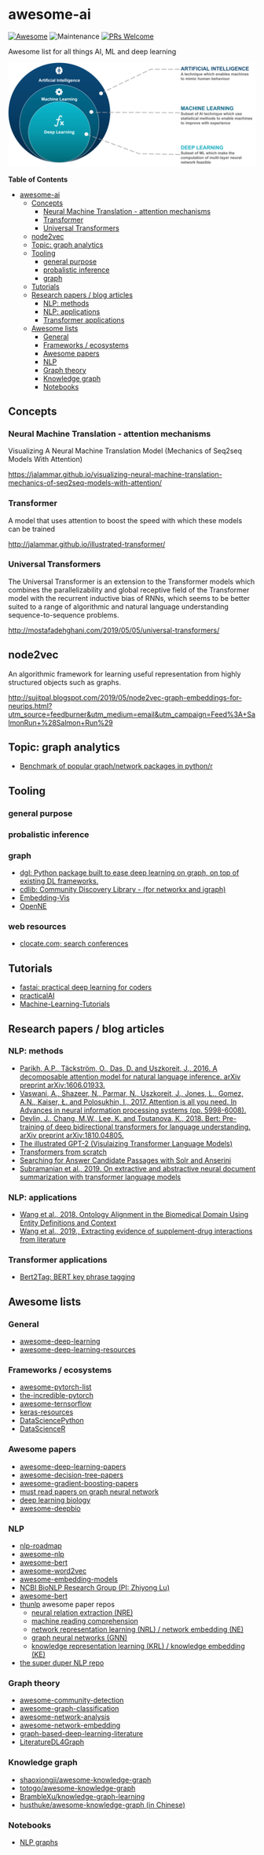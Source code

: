 # awesome-ai

[![Awesome](https://cdn.rawgit.com/sindresorhus/awesome/d7305f38d29fed78fa85652e3a63e154dd8e8829/media/badge.svg)](https://github.com/sindresorhus/awesome)
![Maintenance](https://img.shields.io/maintenance/yes/2019)
[![PRs Welcome](https://img.shields.io/badge/PRs-welcome-brightgreen.svg?style=flat-square)](http://makeapullrequest.com)

Awesome list for all things AI, ML and deep learning

![](images/AI-vs-ML-vs-Deep-Learning.png)

**Table of Contents**

- [awesome-ai](#awesome-ai)
    - [Concepts](#concepts)
        - [Neural Machine Translation - attention mechanisms](#neural-machine-translation---attention-mechanisms)
        - [Transformer](#transformer)
        - [Universal Transformers](#universal-transformers)
    - [node2vec](#node2vec)
    - [Topic: graph analytics](#topic-graph-analytics)
    - [Tooling](#tooling)
        - [general purpose](#general-purpose)
        - [probalistic inference](#probalistic-inference)
        - [graph](#graph)
    - [Tutorials](#tutorials)
    - [Research papers / blog articles](#research-papers--blog-articles)
        - [NLP: methods](#nlp-methods)
        - [NLP: applications](#nlp-applications)
        - [Transformer applications](#transformer-applications)
    - [Awesome lists](#awesome-lists)
        - [General](#general)
        - [Frameworks / ecosystems](#frameworks--ecosystems)
        - [Awesome papers](#awesome-papers)
        - [NLP](#nlp)
        - [Graph theory](#graph-theory)
        - [Knowledge graph](#knowledge-graph)
        - [Notebooks](#notebooks)

## Concepts

### Neural Machine Translation - attention mechanisms

Visualizing A Neural Machine Translation Model (Mechanics of Seq2seq Models With Attention)

https://jalammar.github.io/visualizing-neural-machine-translation-mechanics-of-seq2seq-models-with-attention/

### Transformer

A model that uses attention to boost the speed with which these models can be trained

http://jalammar.github.io/illustrated-transformer/

### Universal Transformers

The Universal Transformer is an extension to the Transformer models which combines the parallelizability and global receptive field of the Transformer model with the recurrent inductive bias of RNNs, which seems to be better suited to a range of algorithmic and natural language understanding sequence-to-sequence problems.

http://mostafadehghani.com/2019/05/05/universal-transformers/

## node2vec

An algorithmic framework for learning useful representation from highly structured objects such as graphs.

http://sujitpal.blogspot.com/2019/05/node2vec-graph-embeddings-for-neurips.html?utm_source=feedburner&utm_medium=email&utm_campaign=Feed%3A+SalmonRun+%28Salmon+Run%29

## Topic: graph analytics

- [Benchmark of popular graph/network packages in python/r](https://www.timlrx.com/2019/05/05/benchmark-of-popular-graph-network-packages/)

## Tooling

### general purpose

### probalistic inference

### graph

- [dgl: Python package built to ease deep learning on graph, on top of existing DL frameworks.](https://github.com/dmlc/dgl)
- [cdlib: Community Discovery Library - (for networkx and igraph)](https://github.com/GiulioRossetti/cdlib)
- [Embedding-Vis](https://github.com/meltzerpete/Embedding-Vis)
- [OpenNE](https://github.com/thunlp/OpenNE)

### web resources

- [clocate.com; search conferences](https://www.clocate.com/)

## Tutorials

- [fastai: practical deep learning for coders](https://course.fast.ai/)
- [practicalAI](https://github.com/GokuMohandas/practicalAI)
- [Machine-Learning-Tutorials](https://github.com/ujjwalkarn/Machine-Learning-Tutorials)

## Research papers / blog articles

### NLP: methods

- [Parikh, A.P., Täckström, O., Das, D. and Uszkoreit, J., 2016. A decomposable attention model for natural language inference. arXiv preprint arXiv:1606.01933.](https://arxiv.org/abs/1606.01933)
- [Vaswani, A., Shazeer, N., Parmar, N., Uszkoreit, J., Jones, L., Gomez, A.N., Kaiser, Ł. and Polosukhin, I., 2017. Attention is all you need. In Advances in neural information processing systems (pp. 5998-6008).](https://papers.nips.cc/paper/7181-attention-is-all-you-need.pdf)
- [Devlin, J., Chang, M.W., Lee, K. and Toutanova, K., 2018. Bert: Pre-training of deep bidirectional transformers for language understanding. arXiv preprint arXiv:1810.04805.](https://arxiv.org/pdf/1810.04805.pdf)
- [The illustrated GPT-2 (Visulaizing Transformer Language Models)](https://jalammar.github.io/illustrated-gpt2/)
- [Transformers from scratch](http://www.peterbloem.nl/blog/transformers)
- [Searching for Answer Candidate Passages with Solr and Anserini](http://sujitpal.blogspot.com/2019/09/searching-for-answer-candidate-passages.html)
- [Subramanian et al., 2019. On extractive and abstractive neural document summarization with transformer language models](https://arxiv.org/abs/1909.03186)

### NLP: applications

- [Wang et al., 2018. Ontology Alignment in the Biomedical Domain Using Entity Definitions and Context](https://arxiv.org/pdf/1806.07976.pdf)
- [Wang et al., 2019., Extracting evidence of supplement-drug interactions from literature](https://arxiv.org/pdf/1909.08135.pdf)

### Transformer applications

- [Bert2Tag: BERT key phrase tagging](https://github.com/thunlp/Bert2Tag)

## Awesome lists

### General

- [awesome-deep-learning](https://github.com/ChristosChristofidis/awesome-deep-learning)
- [awesome-deep-learning-resources](https://github.com/guillaume-chevalier/Awesome-Deep-Learning-Resources)

### Frameworks / ecosystems

- [awesome-pytorch-list](https://github.com/bharathgs/Awesome-pytorch-list)
- [the-incredible-pytorch](https://github.com/ritchieng/the-incredible-pytorch)
- [awesome-ternsorflow](https://github.com/jtoy/awesome-tensorflow)
- [keras-resources](https://github.com/fchollet/keras-resources)
- [DataSciencePython](https://github.com/ujjwalkarn/DataSciencePython)
- [DataScienceR](https://github.com/ujjwalkarn/DataScienceR)

### Awesome papers

- [awesome-deep-learning-papers](https://github.com/terryum/awesome-deep-learning-papers)
- [awesome-decision-tree-papers](https://github.com/benedekrozemberczki/awesome-decision-tree-papers)
- [awesome-gradient-boosting-papers](https://github.com/benedekrozemberczki/awesome-gradient-boosting-papers)
- [must read papers on graph neural network](https://github.com/thunlp/GNNPapers)
- [deep learning biology](https://github.com/hussius/deeplearning-biology)
- [awesome-deepbio](https://github.com/gokceneraslan/awesome-deepbio)

### NLP

- [nlp-roadmap](https://github.com/graykode/nlp-roadmap)
- [awesome-nlp](https://github.com/keon/awesome-nlp)
- [awesome-bert](https://github.com/Jiakui/awesome-bert)
- [awesome-word2vec](https://github.com/MaxwellRebo/awesome-2vec)
- [awesome-embedding-models](https://github.com/Hironsan/awesome-embedding-models)
- [NCBI BioNLP Research Group (PI: Zhiyong Lu)](https://github.com/ncbi-nlp)
- [awesome-bert](https://github.com/Jiakui/awesome-bert)
- [thunlp](https://github.com/thunlp) awesome paper repos
  - [neural relation extraction (NRE)](https://github.com/thunlp/NREPapers)
  - [machine reading comprehension](https://github.com/thunlp/RCPapers)
  - [network representation learning (NRL) / network embedding (NE)](https://github.com/thunlp/NRLPapers)
  - [graph neural networks (GNN)](https://github.com/thunlp/GNNPapers)
  - [knowledge representation learning (KRL) / knowledge embedding (KE)](https://github.com/thunlp/KRLPapers)
- [the super duper NLP repo](https://notebooks.quantumstat.com/)

### Graph theory

- [awesome-community-detection](https://github.com/benedekrozemberczki/awesome-community-detection)
- [awesome-graph-classification](https://github.com/benedekrozemberczki/awesome-graph-classification)
- [awesome-network-analysis](https://github.com/briatte/awesome-network-analysis)
- [awesome-network-embedding](https://github.com/chihming/awesome-network-embedding)
- [graph-based-deep-learning-literature](https://github.com/naganandy/graph-based-deep-learning-literature)
- [LiteratureDL4Graph](https://github.com/DeepGraphLearning/LiteratureDL4Graph)

### Knowledge graph

- [shaoxiongji/awesome-knowledge-graph](https://github.com/shaoxiongji/awesome-knowledge-graph)
- [totogo/awesome-knowledge-graph](https://github.com/totogo/awesome-knowledge-graph)
- [BrambleXu/knowledge-graph-learning](https://github.com/BrambleXu/knowledge-graph-learning)
- [husthuke/awesome-knowledge-graph (in Chinese)](https://github.com/husthuke/awesome-knowledge-graph)

### Notebooks

- [NLP graphs](https://github.com/sujitpal/nlp-graph-examples)
